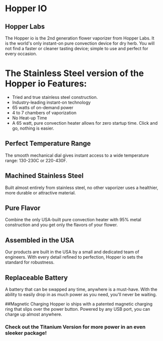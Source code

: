 # Hopper IO
## Hopper Labs

The Hopper io is the 2nd generation flower vaporizer from Hopper Labs. 
It is the world's only instant-on pure convection device for dry herb. 
You will not find a faster or cleaner tasting device; simple to use and perfect for every occasion. 

# The Stainless Steel version of the Hopper io Features:

- Tried and true stainless steel construction.
- Industry-leading instant-on technology
- 65 watts of on-demand power
- 4 to 7 chambers of vaporization
- No Heat-up Time
- A 65 watt, pure convection heater allows for zero startup time. Click and go, nothing is easier.

## Perfect Temperature Range
The smooth mechanical dial gives instant access to a wide temperature range: 130-230C or 220-430F.

## Machined Stainless Steel
Built almost entirely from stainless steel, no other vaporizer uses a healthier, more durable or attractive material.

## Pure Flavor
Combine the only USA-built pure convection heater with 95% metal construction and you get only the flavors of your flower.

## Assembled in the USA
Our products are built in the USA by a small and dedicated team of engineers. With every detail refined to perfection, Hopper io sets the standard for robustness.

## Replaceable Battery
A battery that can be swapped any time, anywhere is a must-have. With the ability to easily drop in as much power as you need, you'll never be waiting.

##Magnetic Charging
Hopper io ships with a patented magnetic charging ring that slips over the power button. Powered by any USB port, you can charge up almost anywhere.

 

### Check out the Titanium Version for more power in an even sleeker package!
